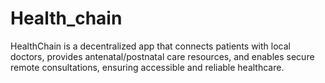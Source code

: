 # Health_chain
HealthChain is a decentralized app that connects patients with local doctors, provides antenatal/postnatal care resources, and enables secure remote consultations, ensuring accessible and reliable healthcare.
